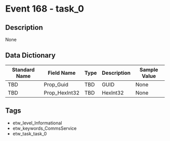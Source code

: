 # Event 168 - task_0

## Description
None

## Data Dictionary
|Standard Name|Field Name|Type|Description|Sample Value|
|---|---|---|---|---|
|TBD|Prop_Guid|TBD|GUID|None|None|
|TBD|Prop_HexInt32|TBD|HexInt32|None|None|

## Tags
* etw_level_Informational
* etw_keywords_CommsService
* etw_task_task_0